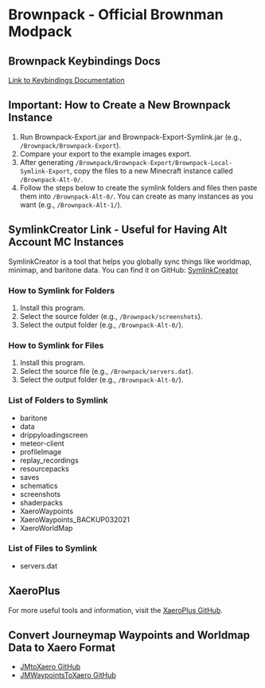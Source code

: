 # Brownpack - Official Brownman Modpack

## Brownpack Keybindings Docs
[Link to Keybindings Documentation](https://docs.google.com/spreadsheets/d/1Je7ERexaVkZ2_LdwMWhTmKsgWHRrg4BAP9He4hxWVG4/edit#gid=0)

## Important: How to Create a New Brownpack Instance
1. Run Brownpack-Export.jar and Brownpack-Export-Symlink.jar (e.g., `/Brownpack/Brownpack-Export`).
2. Compare your export to the example images export.
3. After generating `/Brownpack/Brownpack-Export/Brownpack-Local-Symlink-Export`, copy the files to a new Minecraft instance called `/Brownpack-Alt-0/`.
4. Follow the steps below to create the symlink folders and files then paste them into `/Brownpack-Alt-0/`. You can create as many instances as you want (e.g., `/Brownpack-Alt-1/`).

## SymlinkCreator Link - Useful for Having Alt Account MC Instances
SymlinkCreator is a tool that helps you globally sync things like worldmap, minimap, and baritone data. You can find it on GitHub: [SymlinkCreator](https://github.com/arnobpl/SymlinkCreator)

### How to Symlink for Folders
1. Install this program.
2. Select the source folder (e.g., `/Brownpack/screenshots`).
3. Select the output folder (e.g., `/Brownpack-Alt-0/`).

### How to Symlink for Files
1. Install this program.
2. Select the source file (e.g., `/Brownpack/servers.dat`).
3. Select the output folder (e.g., `/Brownpack-Alt-0/`).

### List of Folders to Symlink
- baritone
- data
- drippyloadingscreen
- meteor-client
- profileImage
- replay_recordings
- resourcepacks
- saves
- schematics
- screenshots
- shaderpacks
- XaeroWaypoints
- XaeroWaypoints_BACKUP032021
- XaeroWorldMap

### List of Files to Symlink
- servers.dat

## XaeroPlus
For more useful tools and information, visit the [XaeroPlus GitHub](https://github.com/rfresh2/XaeroPlus).

## Convert Journeymap Waypoints and Worldmap Data to Xaero Format
- [JMtoXaero GitHub](https://github.com/Entropy5/JMtoXaero)
- [JMWaypointsToXaero GitHub](https://github.com/rfresh2/JMWaypointsToXaero)

